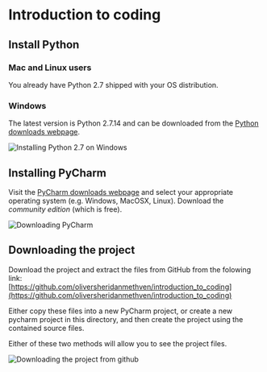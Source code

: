 # Introduction to coding

## Install Python

### Mac and Linux users

You already have Python 2.7 shipped with your OS distribution. 

### Windows

The latest version is Python 2.7.14 and can be downloaded from 
the [Python downloads webpage](https://www.python.org/downloads/).


![Installing Python 2.7 on Windows](../figures/install_python_on_windows.gif)

## Installing PyCharm

Visit the [PyCharm downloads webpage](https://www.jetbrains.com/pycharm/download/)
and select your appropriate operating system (e.g. Windows, MacOSX, Linux).
Download the *community edition* (which is free). 

![Downloading PyCharm](../figures/download_pycharm_from_jetbrains.gif)


## Downloading the project

Download the project and extract the files from GitHub from the folowing link:  
[https://github.com/oliversheridanmethven/introduction_to_coding](https://github.com/oliversheridanmethven/introduction_to_coding)
 
Either copy these files into a new PyCharm project, or create a new pycharm project in this
directory, and then create the project using the contained source files. 

Either of these two methods will allow you to see the project files. 


![Downloading the project from github](../figures/download_project_from_github.gif)
